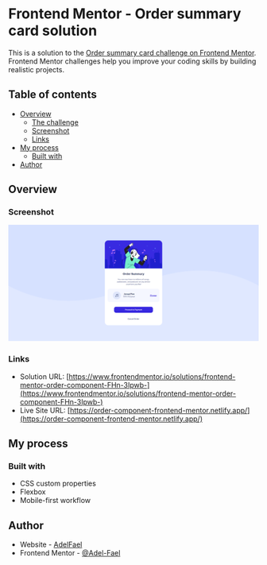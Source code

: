 # Frontend Mentor - Order summary card solution

This is a solution to the [Order summary card challenge on Frontend Mentor](https://www.frontendmentor.io/challenges/order-summary-component-QlPmajDUj). Frontend Mentor challenges help you improve your coding skills by building realistic projects. 

## Table of contents

- [Overview](#overview)
  - [The challenge](#the-challenge)
  - [Screenshot](#screenshot)
  - [Links](#links)
- [My process](#my-process)
  - [Built with](#built-with)
- [Author](#author)


## Overview

### Screenshot

![](./screenshot.png)



### Links

- Solution URL: [https://www.frontendmentor.io/solutions/frontend-mentor-order-component-FHn-3Ipwb-](https://www.frontendmentor.io/solutions/frontend-mentor-order-component-FHn-3Ipwb-)
- Live Site URL: [https://order-component-frontend-mentor.netlify.app/](https://order-component-frontend-mentor.netlify.app/)

## My process

### Built with

- CSS custom properties
- Flexbox
- Mobile-first workflow

## Author

- Website - [AdelFael](https://adelfael.netlify.app/)
- Frontend Mentor - [@Adel-Fael](https://www.frontendmentor.io/profile/Adel-Fael)

